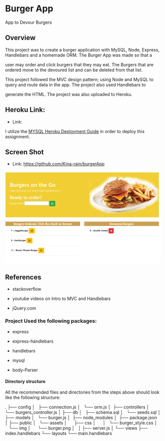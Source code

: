 # Burger App
App to Devour Burgers

## Overview

This project was to create a burger application with MySQL, Node, Express, Handlebars and a homemade ORM. The Burger App was made so that a 

user may order and click burgers that they may eat. The Burgers that are ordered move to the devoured list and can be deleted from that list. 

This project followed the MVC design pattern; using Node and MySQL to query and route data in the app. The project also used Handlebars to 

generate the HTML. The project was also uploaded to Heroku.

## Heroku Link:

* Link:

I utilize the [MYSQL Heroku Deployment Guide](../../03-Supplemental/MySQLHerokuDeploymentProcess.pdf) in order to deploy this assignment.

## Screen Shot

* Link: https://github.com/Kina-rain/burgerApp

![alt text][screenshot]

[screenshot]: https://github.com/Kina-rain/burgerApp/blob/master/screenshot.png "Burger Project"

## References

* stackoverflow

* youtube videos on Intro to MVC and Handlebars

* jQuery.com

### Project Used the following packages:

* express

* express-handlebars

* handlebars

* mysql

* body-Parser

#### Directory structure

All the recommended files and directories from the steps above should look like the following structure:

.
├── config
│   ├── connection.js
│   └── orm.js
│ 
├── controllers
│   └── burgers_controller.js
│
├── db
│   ├── schema.sql
│   └── seeds.sql
│
├── models
│   └── burger.js
│ 
├── node_modules
│ 
├── package.json
│
├── public
│   └── assets
│       ├── css
│       │   └── burger_style.css
│       └── img
│           └── burger.png
│   
│
├── server.js
│
└── views
    ├── index.handlebars
    └── layouts
        └── main.handlebars
```
